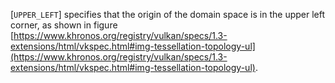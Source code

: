 [`UPPER_LEFT`] specifies that the origin
of the domain space is in the upper left corner, as shown in figure
[https://www.khronos.org/registry/vulkan/specs/1.3-extensions/html/vkspec.html#img-tessellation-topology-ul](https://www.khronos.org/registry/vulkan/specs/1.3-extensions/html/vkspec.html#img-tessellation-topology-ul).